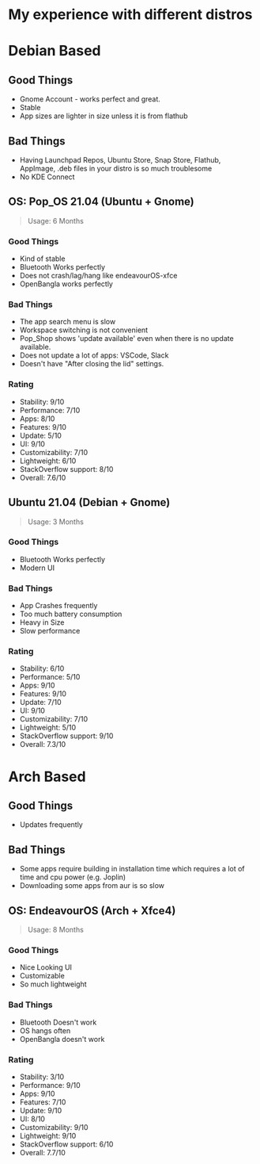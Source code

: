 # My experience with different distros

# Debian Based

## Good Things

- Gnome Account - works perfect and great.
- Stable
- App sizes are lighter in size unless it is from flathub

## Bad Things

- Having Launchpad Repos, Ubuntu Store, Snap Store, Flathub, AppImage, .deb files in your distro is so much troublesome
- No KDE Connect

## OS: Pop_OS 21.04 (Ubuntu + Gnome)

> Usage: 6 Months

### Good Things

- Kind of stable
- Bluetooth Works perfectly
- Does not crash/lag/hang like endeavourOS-xfce
- OpenBangla works perfectly

### Bad Things

- The app search menu is slow
- Workspace switching is not convenient
- Pop_Shop shows 'update available' even when there is no update available.
- Does not update a lot of apps: VSCode, Slack
- Doesn't have "After closing the lid" settings.

### Rating

- Stability: 9/10
- Performance: 7/10
- Apps: 8/10
- Features: 9/10
- Update: 5/10
- UI: 9/10
- Customizability: 7/10
- Lightweight: 6/10
- StackOverflow support: 8/10
- Overall: 7.6/10

## Ubuntu 21.04 (Debian + Gnome)

> Usage: 3 Months

### Good Things

- Bluetooth Works perfectly
- Modern UI

### Bad Things

- App Crashes frequently
- Too much battery consumption
- Heavy in Size
- Slow performance

### Rating

- Stability: 6/10
- Performance: 5/10
- Apps: 9/10
- Features: 9/10
- Update: 7/10
- UI: 9/10
- Customizability: 7/10
- Lightweight: 5/10
- StackOverflow support: 9/10
- Overall: 7.3/10


# Arch Based

## Good Things

- Updates frequently

## Bad Things

- Some apps require building in installation time which requires a lot of time and cpu power (e.g. Joplin)
- Downloading some apps from aur is so slow

## OS: EndeavourOS (Arch + Xfce4)

> Usage: 8 Months

### Good Things

- Nice Looking UI
- Customizable
- So much lightweight

### Bad Things

- Bluetooth Doesn't work
- OS hangs often
- OpenBangla doesn't work

### Rating

- Stability: 3/10
- Performance: 9/10
- Apps: 9/10
- Features: 7/10
- Update: 9/10
- UI: 8/10
- Customizability: 9/10
- Lightweight: 9/10
- StackOverflow support: 6/10
- Overall: 7.7/10
